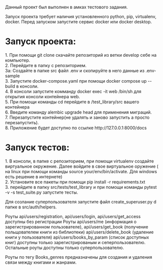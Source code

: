 Данный проект был выполнен в амках тестового задания.

Запуск проекта требует наличия установленного python, pip, virtualenv, docker. Перед запуском запустите сервис docker или docker desktop.

<h1>Запуск проекта:</h1>
1. При помощи git clone скачайте репозиторий из ветки develop себе на компьютер.<br>
2. Перейдите в папку с репозиторием.<br>
3a: Создайте в папке src файл .env и скопируйте в него данные из .env-sample<br>
3. Запустите docker-compose.yaml при помощи docker compose up --build  в консоли.<br>
4. В консоли запустите комманду docker exec -it web /bin/sh для открытия консоли контейнера web.<br>
5. При помощи команды cd перейдите в /test_library/src вашего контейнера<br>
6. Введите команду alembic upgrade head для применения миграций.<br>
7. Перезапустите контейнер(не удалять и заново запустить а просто перезапустить).<br>
8. Приложение будет доступно по ссылке http://127.0.0.1:8000/docs<br>

<h1>Запуск тестов:</h1>
1. В консоли, в папке с репозиторием, при помощи virtualenv создайте виртуальное окружение. Далее войдите в свое виртуальное оружение ( на linux при помощи команды source your/env/bin/activatе. Для windows есть решение в интернете)<br>
2. Установите все пакеты при помощи pip install -r requirements.txt<br>
3. перейдите в папку src/tests/test_library и при помощи команды pytest -v -s test_suite.py запустите тесты.<br>


Для созлание суперпользователя запустите файл create_superuser.py d папке в src/auth/helpers.<br>

Роуты api/users/registration, api/users/login, api/users/get_access доступны без регистрации
Роуты api/users/me (информация о зарегистрированном пользователе), api/users/get_book (получение польщователем книги из библиотеки) api/users/delete_book (удаление книги у пользователя) api/users/books_by_param (список доступных книг) доступны только зарегистрированым и сеперпользователю. <br>
Остальные роуты доступны только суперпользователю.<br>

Роуты по тегу  Books_genres предназначены для создания и удаления связи между книгами и жанрами.<br>
